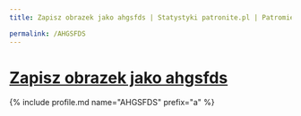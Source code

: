 ```yaml
---
title: Zapisz obrazek jako ahgsfds | Statystyki patronite.pl | Patromierz

permalink: /AHGSFDS
---
```


# [Zapisz obrazek jako ahgsfds](https://patronite.pl/AHGSFDS)

{% include profile.md name="AHGSFDS" prefix="a" %}
